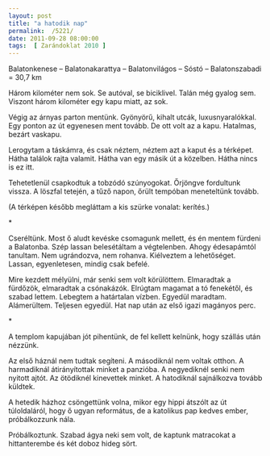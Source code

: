 ```yaml
---
layout: post
title: "a hatodik nap"
permalink:  /5221/ 
date: 2011-09-28 08:00:00
tags:  [ Zarándoklat 2010 ] 
---
```

Balatonkenese – Balatonakarattya – Balatonvilágos – Sóstó – Balatonszabadi = 30,7 km



<!--break-->

Három kilométer nem sok. Se autóval, se biciklivel. Talán még gyalog sem. Viszont három kilométer egy kapu miatt, az sok.

Végig az árnyas parton mentünk. Gyönyörű, kihalt utcák, luxusnyaralókkal. Egy ponton az út egyenesen ment tovább. De ott volt az a kapu. Hatalmas, bezárt vaskapu.

Lerogytam a táskámra, és csak néztem, néztem azt a kaput és a térképet. Hátha találok rajta valamit. Hátha van egy másik út a közelben. Hátha nincs is ez itt.

Tehetetlenül csapkodtuk a tobzódó szúnyogokat. Őrjöngve fordultunk vissza. A löszfal tetején, a tűző napon, őrült tempóban meneteltünk tovább.

(A térképen később megláttam a kis szürke vonalat: kerítés.)

<p >*</p>Cseréltünk. Most ő aludt kevéske csomagunk mellett, és én mentem fürdeni a Balatonba. Szép lassan belesétáltam a végtelenben. Ahogy édesapámtól tanultam. Nem ugrándozva, nem rohanva. Kiélveztem a lehetőséget. Lassan, egyenletesen, mindig csak befelé.

Mire kezdett mélyülni, már senki sem volt körülöttem. Elmaradtak a fürdőzök, elmaradtak a csónakázók. Elrúgtam magamat a tó fenekétől, és szabad lettem. Lebegtem a határtalan vízben. Egyedül maradtam. Alámerültem. Teljesen egyedül. Hat nap után az első igazi magányos perc.

<p >*</p>A templom kapujában jót pihentünk, de fel kellett kelnünk, hogy szállás után nézzünk.

Az első háznál nem tudtak segíteni. A másodiknál nem voltak otthon. A harmadiknál átirányítottak minket a panzióba. A negyediknél senki nem nyitott ajtót. Az ötödiknél kinevettek minket. A hatodiknál sajnálkozva tovább küldtek.

A hetedik házhoz csöngettünk volna, mikor egy hippi átszólt az út túloldaláról, hogy ő ugyan református, de a katolikus pap kedves ember, próbálkozzunk nála.

Próbálkoztunk. Szabad ágya neki sem volt, de kaptunk matracokat a hittanterembe és két doboz hideg sört.

